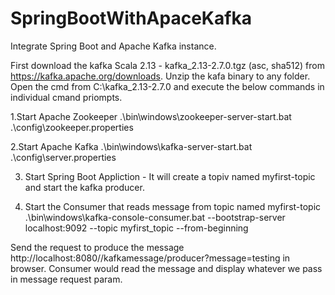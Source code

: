# SpringBootWithApaceKafka

Integrate Spring Boot and Apache Kafka instance.

First download the kafka Scala 2.13  - kafka_2.13-2.7.0.tgz (asc, sha512) from https://kafka.apache.org/downloads. Unzip the kafa binary to any folder.
Open the cmd from C:\kafka_2.13-2.7.0 and execute the below commands in individual cmand priompts.

1.Start Apache Zookeeper
.\bin\windows\zookeeper-server-start.bat .\config\zookeeper.properties

2.Start Apache Kafka
.\bin\windows\kafka-server-start.bat .\config\server.properties

3. Start Spring Boot Appliction - It will create a topiv named myfirst-topic and start the kafka producer.

4. Start the Consumer that reads message from topic named myfirst-topic
.\bin\windows\kafka-console-consumer.bat --bootstrap-server localhost:9092 --topic myfirst_topic --from-beginning
  
Send the request to produce the message http://localhost:8080//kafkamessage/producer?message=testing in browser. Consumer would read the message and display whatever we pass in message request param.
